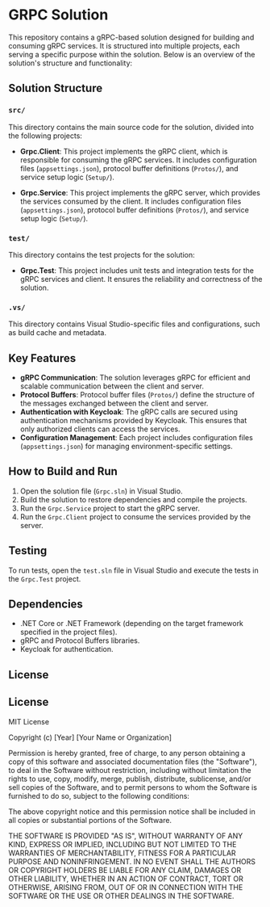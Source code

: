 # GRPC Solution

This repository contains a gRPC-based solution designed for building and consuming gRPC services. It is structured into multiple projects, each serving a specific purpose within the solution. Below is an overview of the solution's structure and functionality:

## Solution Structure

### `src/`
This directory contains the main source code for the solution, divided into the following projects:

- **Grpc.Client**: This project implements the gRPC client, which is responsible for consuming the gRPC services. It includes configuration files (`appsettings.json`), protocol buffer definitions (`Protos/`), and service setup logic (`Setup/`).

- **Grpc.Service**: This project implements the gRPC server, which provides the services consumed by the client. It includes configuration files (`appsettings.json`), protocol buffer definitions (`Protos/`), and service setup logic (`Setup/`).

### `test/`
This directory contains the test projects for the solution:

- **Grpc.Test**: This project includes unit tests and integration tests for the gRPC services and client. It ensures the reliability and correctness of the solution.

### `.vs/`
This directory contains Visual Studio-specific files and configurations, such as build cache and metadata.

## Key Features

- **gRPC Communication**: The solution leverages gRPC for efficient and scalable communication between the client and server.
- **Protocol Buffers**: Protocol buffer files (`Protos/`) define the structure of the messages exchanged between the client and server.
- **Authentication with Keycloak**: The gRPC calls are secured using authentication mechanisms provided by Keycloak. This ensures that only authorized clients can access the services.
- **Configuration Management**: Each project includes configuration files (`appsettings.json`) for managing environment-specific settings.

## How to Build and Run

1. Open the solution file (`Grpc.sln`) in Visual Studio.
2. Build the solution to restore dependencies and compile the projects.
3. Run the `Grpc.Service` project to start the gRPC server.
4. Run the `Grpc.Client` project to consume the services provided by the server.

## Testing

To run tests, open the `test.sln` file in Visual Studio and execute the tests in the `Grpc.Test` project.

## Dependencies

- .NET Core or .NET Framework (depending on the target framework specified in the project files).
- gRPC and Protocol Buffers libraries.
- Keycloak for authentication.

## License

## License

MIT License

Copyright (c) [Year] [Your Name or Organization]

Permission is hereby granted, free of charge, to any person obtaining a copy of this software and associated documentation files (the "Software"), to deal in the Software without restriction, including without limitation the rights to use, copy, modify, merge, publish, distribute, sublicense, and/or sell copies of the Software, and to permit persons to whom the Software is furnished to do so, subject to the following conditions:

The above copyright notice and this permission notice shall be included in all copies or substantial portions of the Software.

THE SOFTWARE IS PROVIDED "AS IS", WITHOUT WARRANTY OF ANY KIND, EXPRESS OR IMPLIED, INCLUDING BUT NOT LIMITED TO THE WARRANTIES OF MERCHANTABILITY, FITNESS FOR A PARTICULAR PURPOSE AND NONINFRINGEMENT. IN NO EVENT SHALL THE AUTHORS OR COPYRIGHT HOLDERS BE LIABLE FOR ANY CLAIM, DAMAGES OR OTHER LIABILITY, WHETHER IN AN ACTION OF CONTRACT, TORT OR OTHERWISE, ARISING FROM, OUT OF OR IN CONNECTION WITH THE SOFTWARE OR THE USE OR OTHER DEALINGS IN THE SOFTWARE.